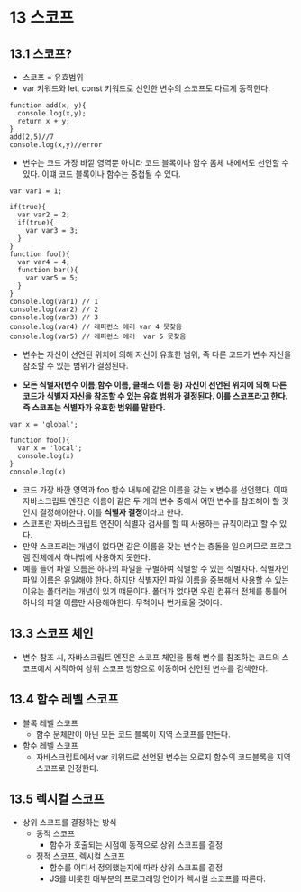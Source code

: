 # 13 스코프
## 13.1 스코프?
- 스코프 = 유효범위
- var 키워드와 let, const 키워드로 선언한 변수의 스코프도 다르게 동작한다.
```
function add(x, y){
  console.log(x,y);
  return x + y;
}
add(2,5)//7
console.log(x,y)//error
```
- 변수는 코드 가장 바깥 영역뿐 아니라 코드 블록이나 함수 몸체 내에서도 선언할 수 있다. 이떄 코드 블록이나 함수는 중첩될 수 있다.

```
var var1 = 1;

if(true){
  var var2 = 2;
  if(true){
    var var3 = 3;
  }
}
function foo(){
  var var4 = 4;
  function bar(){
    var var5 = 5;
  }
}
console.log(var1) // 1
console.log(var2) // 2
console.log(var3) // 3
console.log(var4) // 레퍼런스 에러 var 4 못찾음
console.log(var5) // 레퍼런스 에러  var 5 못찾음
```
- 변수는 자신이 선언된 위치에 의해 자신이 유효한 범위, 즉 다른 코드가 변수 자신을 참조할 수 있는 범위가 결정된다.

- **모든 식별자(변수 이름,함수 이름, 클래스 이름 등) 자신이 선언된 위치에 의해 다른 코드가 식별자 자신을 참조할 수 있는 유효 범위가 결정된다. 이를 스코프라고 한다. 즉 스코프는 식별자가 유효한 범위를 말한다.**

```
var x = 'global';

function foo(){
  var x = 'local';
  console.log(x)
}
console.log(x)
```
- 코드 가장 바깐 영역과 foo 함수 내부에 같은 이름을 갖는 x 변수를 선언했다. 이때 자바스크립트 엔진은 이름이 같은 두 개의 변수 중에서 어떤 변수를 참조해야 할 것인지 결정해야한다. 이를 **식별자 결졍**이라고 한다.
- 스코프란 자바스크립트 엔진이 식별자 검사를 할 때 사용하는 규칙이라고 할 수 있다.
- 만약 스코프라는 개념이 없다면 같은 이름을 갖는 변수는 충돌을 일으키므로 프로그램 전체에서 하나밖에 사용하지 못한다.
- 예를 들어 파일 으름은 하나의 파일을 구별하여 식별할 수 있는 식별자다. 식별자인 파일 이름은 유일해야 한다. 하지만 식별자인 파일 이름을 중복해서 사용할 수 있는 이유는 폴더라는 개념이 있기 떄문이다.
폴더가 없다면 우린 컴퓨터 전체를 통틀어 하나의 파일 이름만 사용해야한다. 무척이나 번거로울 것이다.
## 13.3 스코프 체인
- 변수 참조 시, 자바스크립트 엔진은 스코프 체인을 통해 변수를 참조하는 코드의 스코프에서 시작하여 상위 스코프 방향으로 이동하며 선언된 변수를 검색한다.
## 13.4 함수 레벨 스코프
- 블록 레벨 스코프
  - 함수 문체만이 아닌 모든 코드 블록이 지역 스코프를 만든다.
- 함수 레벨 스코프
  - 자바스크립트에서 var 키워드로 선언된 변수는 오로지 함수의 코드블록을 지역 스코프로 인정한다.
## 13.5 렉시컬 스코프
- 상위 스코프를 결정하는 방식
  - 동적 스코프
    - 함수가 호출되는 시점에 동적으로 상위 스코프를 결정
  - 정적 스코프, 렉시컬 스코프
    - 함수를 어디서 정의했는지에 따라 상위 스코프를 결정
    - JS를 비롯한 대부분의 프로그래밍 언어가 렉시컬 스코프를 따른다.

